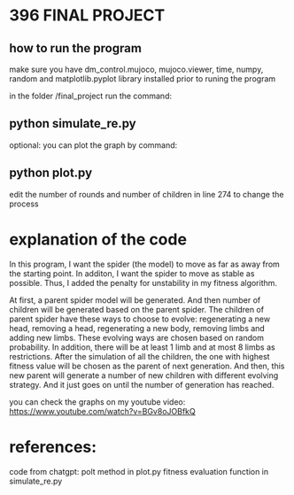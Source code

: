 # 396 FINAL PROJECT

## how to run the program

make sure you have dm_control.mujoco, mujoco.viewer, time, numpy, random and matplotlib.pyplot library installed prior to runing the program

in the folder /final_project run the command: 
## python simulate_re.py 

optional:
you can plot the graph by command: 
## python plot.py

edit the number of rounds and number of children in line 274 to change the process

# explanation of the code
In this program, I want the spider (the model) to move as far as away from the starting point. In additon, I want the spider to move as stable as possible. Thus, I added the penalty for unstability in my fitness algorithm.

At first, a parent spider model will be generated. And then number of children will be generated based on the parent spider.
The children of parent spider have these ways to choose to evolve: regenerating a new head, removing a head, regenerating a new body, removing limbs and adding new limbs. These evolving ways are chosen based on random probability. In addition, there will be at least 1 limb and at most 8 limbs as restrictions. 
After the simulation of all the children, the one with highest fitness value will be chosen as the parent of next generation. And then, this new parent will generate a number of new children with different evolving strategy. And it just goes on until the number of generation has reached.

you can check the graphs on my youtube video: https://www.youtube.com/watch?v=BGv8oJOBfkQ

# references:
code from chatgpt:
polt method in plot.py
fitness evaluation function in simulate_re.py
